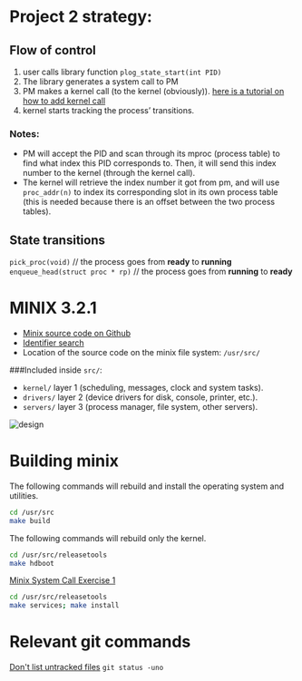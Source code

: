 # Project 2 strategy:
## Flow of control
1. user calls library function `plog_state_start(int PID)`
2. The library generates a system call to PM 
3. PM makes a kernel call (to the kernel (obviously)). [here is a tutorial on how to add kernel call](http://wiki.minix3.org/doku.php?id=developersguide%3Anewkernelcall)
4. kernel starts tracking the process’ transitions.  

### Notes: 
* PM will accept the PID and scan through its mproc (process table) to find what index this PID corresponds to. Then, it will send this index number to the kernel (through the kernel call).  
* The kernel will retrieve the index number it got from pm, and will use `proc_addr(n)` to index its corresponding slot in its own process table (this is needed because there is an offset between the two process tables).  

## State transitions
`pick_proc(void)` // the process goes from __ready__ to __running__  
`enqueue_head(struct proc * rp)` // the process goes from __running__ to __ready__





# MINIX 3.2.1

* [Minix source code on Github](https://github.com/minix3/minix/tree/R3.2.1)  
* [Identifier search](http://users.sosdg.org/~qiyong/mxr/ident)  
* Location of the source code on the minix file system: `/usr/src/`  

###Included inside `src/`:  
* `kernel/`   layer 1 (scheduling, messages, clock and system tasks).  
* `drivers/`  layer 2 (device drivers for disk, console, printer, etc.).  
* `servers/`  layer 3 (process manager, file system, other servers).   

![design](https://upload.wikimedia.org/wikipedia/commons/7/7d/The_MINIX_3_Microkernel_Architecture.png) 

# Building minix
The following commands will rebuild and install the operating system and utilities.
```bash
cd /usr/src
make build
```
The following commands will rebuild only the kernel.
```bash
cd /usr/src/releasetools
make hdboot
```
[Minix System Call Exercise 1](http://homepages.cs.ncl.ac.uk/nick.cook/csc2025/minix/syscall-exercise1.html)
```bash
cd /usr/src/releasetools 
make services; make install
```

# Relevant git commands
[Don't list untracked files](http://stackoverflow.com/questions/594757/how-do-i-do-a-git-status-so-it-doesnt-display-untracked-files-without-using)  `git status -uno`
